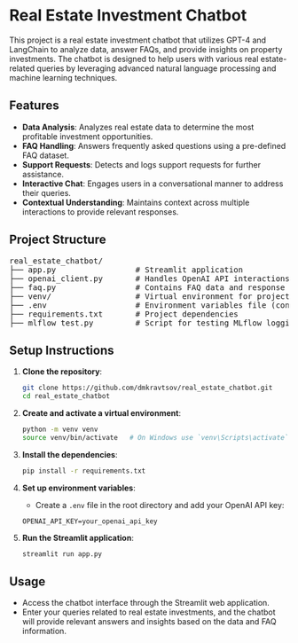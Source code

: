 # Real Estate Investment Chatbot

This project is a real estate investment chatbot that utilizes GPT-4 and LangChain to analyze data, answer FAQs, and provide insights on property investments. The chatbot is designed to help users with various real estate-related queries by leveraging advanced natural language processing and machine learning techniques.

## Features

- **Data Analysis**: Analyzes real estate data to determine the most profitable investment opportunities.
- **FAQ Handling**: Answers frequently asked questions using a pre-defined FAQ dataset.
- **Support Requests**: Detects and logs support requests for further assistance.
- **Interactive Chat**: Engages users in a conversational manner to address their queries.
- **Contextual Understanding**: Maintains context across multiple interactions to provide relevant responses.

## Project Structure
<pre>
real_estate_chatbot/
├── app.py                 # Streamlit application
├── openai_client.py       # Handles OpenAI API interactions and response generation
├── faq.py                 # Contains FAQ data and response logic
├── venv/                  # Virtual environment for project dependencies
├── .env                   # Environment variables file (contains OpenAI API key)
├── requirements.txt       # Project dependencies
├── mlflow_test.py         # Script for testing MLflow logging
</pre>

## Setup Instructions

1. **Clone the repository**:
    ```bash
    git clone https://github.com/dmkravtsov/real_estate_chatbot.git
    cd real_estate_chatbot
    ```

2. **Create and activate a virtual environment**:
    ```bash
    python -m venv venv
    source venv/bin/activate   # On Windows use `venv\Scripts\activate`
    ```

3. **Install the dependencies**:
    ```bash
    pip install -r requirements.txt
    ```

4. **Set up environment variables**:
    - Create a `.env` file in the root directory and add your OpenAI API key:
    ```env
    OPENAI_API_KEY=your_openai_api_key
    ```

5. **Run the Streamlit application**:
    ```bash
    streamlit run app.py
    ```

## Usage

- Access the chatbot interface through the Streamlit web application.
- Enter your queries related to real estate investments, and the chatbot will provide relevant answers and insights based on the data and FAQ information.
